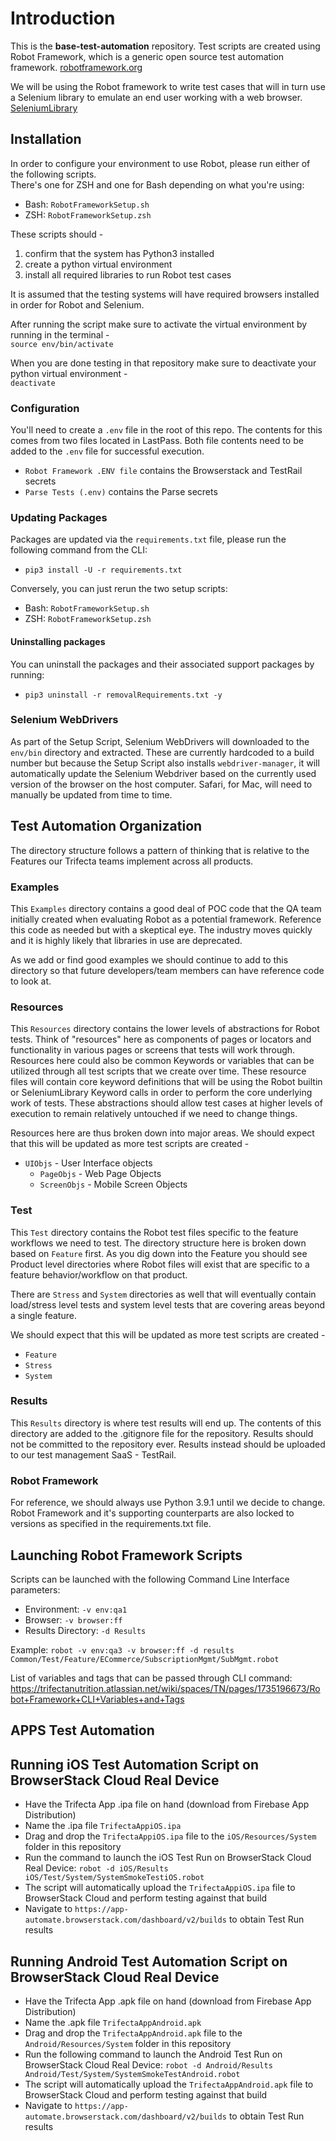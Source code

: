# Introduction
This is the **base-test-automation** repository. Test scripts are created using Robot Framework, which is a generic open 
source test automation framework. 
[robotframework.org](https://robotframework.org/)

We will be using the Robot framework to write test cases that will in turn use a Selenium library to emulate an end user
working with a web browser.  
[SeleniumLibrary](https://robotframework.org/SeleniumLibrary/SeleniumLibrary.html)

## Installation
In order to configure your environment to use Robot, please run either of the following scripts.  
There's one for ZSH and one for Bash depending on what you're using:  
- Bash: `RobotFrameworkSetup.sh`
- ZSH:  `RobotFrameworkSetup.zsh`

These scripts should - 
1. confirm that the system has Python3 installed
2. create a python virtual environment
3. install all required libraries to run Robot test cases

It is assumed that the testing systems will have required browsers installed in order for Robot and Selenium.

After running the script make sure to activate the virtual environment by running in the terminal -  
`source env/bin/activate`

When you are done testing in that repository make sure to deactivate your python virtual environment -  
`deactivate`

### Configuration
You'll need to create a `.env` file in the root of this repo.  The contents for 
this comes from two files located in LastPass.  Both file contents need to be
added to the `.env` file for successful execution.
- `Robot Framework .ENV file` contains the Browserstack and TestRail secrets
- `Parse Tests (.env)` contains the Parse secrets

### Updating Packages
Packages are updated via the `requirements.txt` file, please run the following command from the CLI:

- `pip3 install -U -r requirements.txt`

Conversely, you can just rerun the two setup scripts: 
- Bash: `RobotFrameworkSetup.sh`
- ZSH:  `RobotFrameworkSetup.zsh`

#### Uninstalling packages
You can uninstall the packages and their associated support packages by running:
- `pip3 uninstall -r removalRequirements.txt -y`

### Selenium WebDrivers
As part of the Setup Script, Selenium WebDrivers will downloaded to the 
`env/bin` directory and extracted.  These are currently hardcoded to a build 
number but because the Setup Script also installs `webdriver-manager`, it will 
automatically update the Selenium Webdriver based on the currently used version 
of the browser on the host computer.  Safari, for Mac, will need to manually be 
updated from time to time.

## Test Automation Organization
The directory structure follows a pattern of thinking that is relative to the Features our Trifecta teams implement
across all products.

### Examples
This `Examples` directory contains a good deal of POC code that the QA team initially created when evaluating Robot as a 
potential framework. Reference this code as needed but with a skeptical eye. The industry moves quickly and it is highly
likely that libraries in use are deprecated.

As we add or find good examples we should continue to add to this directory so that future developers/team members can 
have reference code to look at.

### Resources
This `Resources` directory contains the lower levels of abstractions for Robot tests. Think of "resources" here as components
of pages or locators and functionality in various pages or screens that tests will work through. Resources here could also 
be common Keywords or variables that can be utilized through all test scripts that we create over time. These resource files
will contain core keyword definitions that will be using the Robot builtin or SeleniumLibrary Keyword calls in order to
perform the core underlying work of tests. These abstractions should allow test cases at higher levels of execution to remain 
relatively untouched if we need to change things.

Resources here are thus broken down into major areas. We should expect that this will be updated as more test scripts are
created -
- `UIObjs` - User Interface objects
	- `PageObjs` - Web Page Objects
	- `ScreenObjs` - Mobile Screen Objects
### Test
This `Test` directory contains the Robot test files specific to the feature workflows we need to test. The directory
structure here is broken down based on `Feature` first. As you dig down into the Feature you should see Product level
directories where Robot files will exist that are specific to a feature behavior/workflow on that product.

There are `Stress` and `System` directories as well that will eventually contain load/stress level tests and system 
level tests that are covering areas beyond a single feature.

We should expect that this will be updated as more test scripts are created -
- `Feature`
- `Stress`
- `System`

### Results
This `Results` directory is where test results will end up. The contents of this directory are added to the 
.gitignore file for the repository. Results should not be committed to the repository ever. Results instead
should be uploaded to our test management SaaS - TestRail.

### Robot Framework
For reference, we should always use Python 3.9.1 until we decide to change.  Robot Framework and it's supporting 
counterparts are also locked to versions as specified in the requirements.txt file.  

## Launching Robot Framework Scripts
Scripts can be launched with the following Command Line Interface parameters:
- Environment: `-v env:qa1`
- Browser: `-v browser:ff`
- Results Directory: `-d Results`

Example: 
`robot -v env:qa3 -v browser:ff -d results Common/Test/Feature/ECommerce/SubscriptionMgmt/SubMgmt.robot`

List of variables and tags that can be passed through CLI command:
https://trifectanutrition.atlassian.net/wiki/spaces/TN/pages/1735196673/Robot+Framework+CLI+Variables+and+Tags

## APPS Test Automation

## Running iOS Test Automation Script on BrowserStack Cloud Real Device
- Have the Trifecta App .ipa file on hand (download from Firebase App Distribution)
- Name the .ipa file `TrifectaAppiOS.ipa`
- Drag and drop the `TrifectaAppiOS.ipa` file to the `iOS/Resources/System` folder in this repository
- Run the command to launch the iOS Test Run on BrowserStack Cloud Real Device:
`robot -d iOS/Results iOS/Test/System/SystemSmokeTestiOS.robot`
- The script will automatically upload the `TrifectaAppiOS.ipa` file to BrowserStack Cloud and perform testing against that build
- Navigate to `https://app-automate.browserstack.com/dashboard/v2/builds` to obtain Test Run results

## Running Android Test Automation Script on BrowserStack Cloud Real Device
- Have the Trifecta App .apk file on hand (download from Firebase App Distribution)
- Name the .apk file `TrifectaAppAndroid.apk`
- Drag and drop the `TrifectaAppAndroid.apk` file to the `Android/Resources/System` folder in this repository
- Run the following command to launch the Android Test Run on BrowserStack Cloud Real Device:
`robot -d Android/Results Android/Test/System/SystemSmokeTestAndroid.robot`
- The script will automatically upload the `TrifectaAppAndroid.apk` file to BrowserStack Cloud and perform testing against that build
- Navigate to `https://app-automate.browserstack.com/dashboard/v2/builds` to obtain Test Run results
